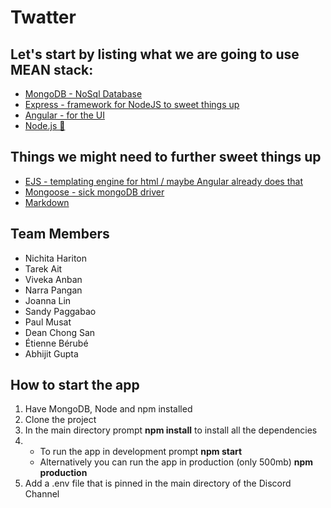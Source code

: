 # Twatter

## Let's start by listing what we are going to use MEAN stack:

* [MongoDB - NoSql Database](https://docs.mongodb.com/manual/tutorial/getting-started/)
* [Express - framework for NodeJS to sweet things up](https://expressjs.com/en/guide/routing.html)
* [Angular - for the UI ](https://material.angular.io/)
* [Node.js 👹](https://nodejs.org/api/)


## Things we might need to further sweet things up
* [EJS - templating engine for html / maybe Angular already does that](https://ejs.co/)
* [Mongoose - sick mongoDB driver](https://mongoosejs.com/)
* [Markdown](https://github.com/adam-p/markdown-here/wiki/Markdown-Cheatsheet#lists)

## Team Members
* Nichita Hariton 	
* Tarek Ait 			
* Viveka Anban	
* Narra Pangan 		
* Joanna Lin		
* Sandy Paggabao
* Paul Musat		
* Dean Chong San 	
* Étienne Bérubé 	
* Abhijit Gupta 

## How to start the app

1. Have MongoDB, Node and npm installed
2. Clone the project
3. In the main directory prompt **npm install** to install all the dependencies
4. * To run the app in development prompt **npm start** 
   * Alternatively you can run the app in production (only 500mb) **npm production**
5. Add a .env file that is pinned in the main directory of the Discord Channel






